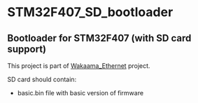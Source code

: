# STM32F407_SD_bootloader
## Bootloader for STM32F407 (with SD card support)
This project is part of [Wakaama_Ethernet][1] project.

SD card should contain:
* basic.bin file with basic version of firmware

[1]: https://github.com/WojciechPolnik/Wakaama_Ethernet
